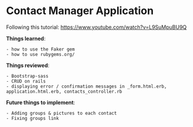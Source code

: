 # Contact Manager Application

Following this tutorial: https://www.youtube.com/watch?v=L9SuMpuBU9Q

**Things learned**:
```
- how to use the Faker gem
- how to use rubygems.org/
```

**Things reviewed**:
```
- Bootstrap-sass
- CRUD on rails
- displaying error / confirmation messages in _form.html.erb, application.html.erb, contacts_controller.rb
```

**Future things to implement**:
```
- Adding groups & pictures to each contact
- Fixing groups link
```
